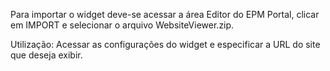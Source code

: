 Para importar o widget deve-se acessar a área Editor do EPM Portal, clicar em IMPORT e selecionar o arquivo WebsiteViewer.zip.

Utilização:
Acessar as configurações do widget e especificar a URL do site que deseja exibir.
